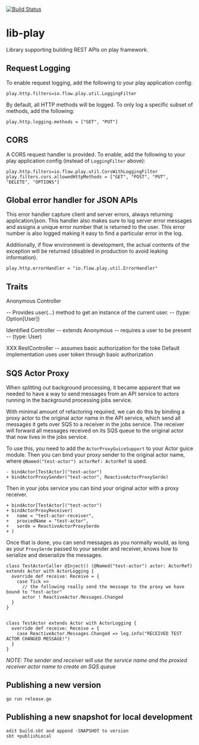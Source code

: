 [![Build Status](https://travis-ci.org/flowcommerce/lib-play.svg?branch=main)](https://app.travis-ci.com/flowcommerce/lib-play)

# lib-play
Library supporting building REST APIs on play framework.

## Request Logging

To enable request logging, add the following to your
play application config:

    play.http.filters=io.flow.play.util.LoggingFilter

By default, all HTTP methods will be logged. To only
log a specific subset of methods, add the following:

    play.http.logging.methods = ["GET", "PUT"]
    
## CORS

A CORS request handler is provided. To enable, add the following
to your play application config (instead of `LoggingFilter` above):

    play.http.filters=io.flow.play.util.CorsWithLoggingFilter
    play.filters.cors.allowedHttpMethods = ["GET", "POST", "PUT", "DELETE", "OPTIONS"]

## Global error handler for JSON APIs

This error handler capture client and server errors, always
returning application/json. This handler also makes sure to
log server error messages and assigns a unique error number
that is returned to the user. This error number is also logged
making it easy to find a particular error in the log.

Additionally, if flow environment is development, the actual contents
of the exception will be returned (disabled in production to avoid
leaking information).

    play.http.errorHandler = "io.flow.play.util.ErrorHandler"

## Traits

  Anonymous Controller

   -- Provides user(...) method to get an instance of the current
      user.
    -- (type: Option[User])

  Identified Controller
    -- extends Anonymous
    -- requires a user to be present
    -- (type: User)

  XXX RestController
    -- assumes basic authorization for the toke
       Default implementation uses user token through basic
       authorization

## SQS Actor Proxy

When splitting out background processing, it became apparent that we needed to have a way
to send messages from an API service to actors running in the background processing jobs service.

With minimal amount of refactoring required, we can do this by binding a proxy actor to the original
actor name in the API service, which send all messages it gets over SQS to a receiver in the jobs service.
The receiver will forward all messages received on its SQS queue to the original actor that now lives in
the jobs service.

To use this, you need to add the `ActorProxyGuiceSupport` to your Actor guice module. Then you can bind your
proxy sender to the original actor name, where `@Named("test-actor") actorRef: ActorRef` is used.

```
- bindActor[TestActor]("test-actor")
+ bindActorProxySender("test-actor", ReactiveActorProxySerde)
```

Then in your jobs service you can bind your original actor with a proxy receiver.

```
+ bindActor[TestActor]("test-actor")
+ bindActorProxyReceiver(
+   name = "test-actor-receiver",
+   proxiedName = "test-actor",
+   serde = ReactiveActorProxySerde
+ )
```

Once that is done, you can send messages as you normally would, as long as your `ProxySerde` passed
to your sender and receiver, knows how to serialize and deserialize the messages.

```
class TestActorCaller @Inject() (@Named("test-actor") actor: ActorRef) extends Actor with ActorLogging {
  override def receive: Receive = {
    case Tick =>
      // the following really send the message to the proxy we have bound to "test-actor"
      actor ! ReactiveActor.Messages.Changed
  }
}


class TestActor extends Actor with ActorLogging {
  override def receive: Receive = {
    case ReactiveActor.Messages.Changed => log.info("RECEIVED TEST ACTOR CHANGED MESSAGE!")
  }
}
```

_NOTE: The sender and receiver will use the service name and the proxied receiver actor name to create an SQS queue_


## Publishing a new version

    go run release.go

## Publishing a new snapshot for local development

    edit build.sbt and append -SNAPSHOT to version
    sbt +publishLocal
